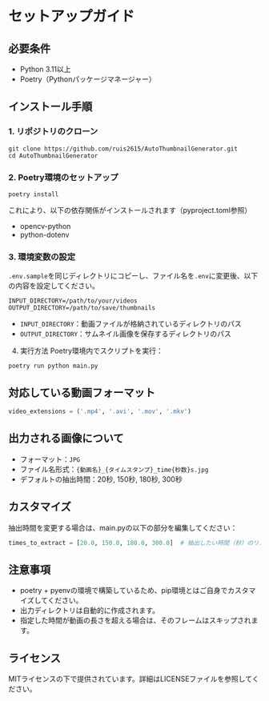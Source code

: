# セットアップガイド
## 必要条件
- Python 3.11以上
- Poetry（Pythonパッケージマネージャー）

## インストール手順
### 1. リポジトリのクローン
```shell
git clone https://github.com/ruis2615/AutoThumbnailGenerator.git
cd AutoThumbnailGenerator
```

### 2. Poetry環境のセットアップ
```shell
poetry install
```
これにより、以下の依存関係がインストールされます（pyproject.toml参照）
- opencv-python
- python-dotenv

### 3. 環境変数の設定
`.env.sample`を同じディレクトリにコピーし、ファイル名を`.env`に変更後、以下の内容を設定してください。
```env
INPUT_DIRECTORY=/path/to/your/videos
OUTPUT_DIRECTORY=/path/to/save/thumbnails
```
- `INPUT_DIRECTORY`：動画ファイルが格納されているディレクトリのパス
- `OUTPUT_DIRECTORY`：サムネイル画像を保存するディレクトリのパス

4. 実行方法
Poetry環境内でスクリプトを実行：
```shell
poetry run python main.py
```

## 対応している動画フォーマット
```python
video_extensions = ('.mp4', '.avi', '.mov', '.mkv')
```

## 出力される画像について
- フォーマット：`JPG`
- ファイル名形式：`{動画名}_{タイムスタンプ}_time{秒数}s.jpg`
- デフォルトの抽出時間：20秒, 150秒, 180秒, 300秒

## カスタマイズ
抽出時間を変更する場合は、main.pyの以下の部分を編集してください：
```python
times_to_extract = [20.0, 150.0, 180.0, 300.0]  # 抽出したい時間（秒）のリスト
```

## 注意事項
- poetry + pyenvの環境で構築しているため、pip環境とはご自身でカスタマイズしてください。
- 出力ディレクトリは自動的に作成されます。
- 指定した時間が動画の長さを超える場合は、そのフレームはスキップされます。

## ライセンス
MITライセンスの下で提供されています。詳細はLICENSEファイルを参照してください。
